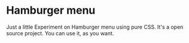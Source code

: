 # Hamburger menu
Just a little Experiment on Hamburger menu using pure CSS.
It's a open source project.
You can use it, as you want.
